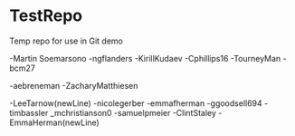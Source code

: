 # TestRepo
Temp repo for use in Git demo

-Martin Soemarsono
-ngflanders
-KirillKudaev
-Cphillips16
-TourneyMan
-bcm27

-aebreneman
-ZacharyMatthiesen

-LeeTarnow(newLine)
-nicolegerber
-emmafherman
-ggoodsell694
-timbassler
_mchristianson0
-samuelpmeier
-ClintStaley
-EmmaHerman(newLine)
